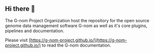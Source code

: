 ## Hi there 👋
The G-nom Project Organization host the repository for the open source genome data management software G-nom as well as it's core plugins, pipelines and documentation.

Please visit [https://g-nom-project.github.io/](https://g-nom-project.github.io/) to read the G-nom documentation.
